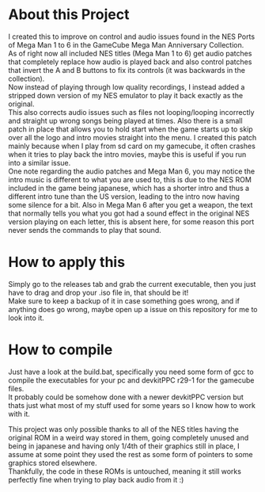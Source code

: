 # About this Project  
I created this to improve on control and audio issues found in the NES Ports of Mega Man 1 to 6 in the GameCube Mega Man Anniversary Collection.  
As of right now all included NES titles (Mega Man 1 to 6) get audio patches that completely replace how audio is played back and also control patches that invert the A and B buttons to fix its controls (it was backwards in the collection).  
Now instead of playing through low quality recordings, I instead added a stripped down version of my NES emulator to play it back exactly as the original.  
This also corrects audio issues such as files not looping/looping incorrectly and straight up wrong songs being played at times.   Also there is a small patch in place that allows you to hold start when the game starts up to skip over all the logo and intro movies straight into the menu. I created this patch mainly because when I play from sd card on my gamecube, it often crashes when it tries to play back the intro movies, maybe this is useful if you run into a similar issue.  
One note regarding the audio patches and Mega Man 6, you may notice the intro music is different to what you are used to, this is due to the NES ROM included in the game being japanese, which has a shorter intro and thus a different intro tune than the US version, leading to the intro now having some silence for a bit. Also in Mega Man 6 after you get a weapon, the text that normally tells you what you got had a sound effect in the original NES version playing on each letter, this is absent here, for some reason this port never sends the commands to play that sound.    

# How to apply this  
Simply go to the releases tab and grab the current executable, then you just have to drag and drop your .iso file in, that should be it!  
Make sure to keep a backup of it in case something goes wrong, and if anything does go wrong, maybe open up a issue on this repository for me to look into it.    

# How to compile  
Just have a look at the build.bat, specifically you need some form of gcc to compile the executables for your pc and devkitPPC r29-1 for the gamecube files.  
It probably could be somehow done with a newer devkitPPC version but thats just what most of my stuff used for some years so I know how to work with it.    

This project was only possible thanks to all of the NES titles having the original ROM in a weird way stored in them, going completely unused and being in japanese and having only 1/4th of their graphics still in place, I assume at some point they used the rest as some form of pointers to some graphics stored elsewhere.  
Thankfully, the code in these ROMs is untouched, meaning it still works perfectly fine when trying to play back audio from it :)
